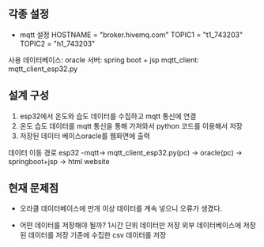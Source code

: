 

## 각종 설정
- mqtt 설정
HOSTNAME = "broker.hivemq.com"
TOPIC1 = "t1_743203"
TOPIC2 = "h1_743203"

사용 데이터베이스: oracle
서버: spring boot + jsp
mqtt_client: mqtt_client_esp32.py



## 설계 구성
1. esp32에서 온도와 습도 데이터를 수집하고 mqtt 통신에 연결
2. 온도 습도 데이터를 mqtt 통신을 통해 가져와서 python 코드를 이용해서 저장
3. 저장된 데이터 베이스oracle를 웹화면에 출력


데이터 이동 경로
esp32 -mqtt-> mqtt_client_esp32.py(pc) -> oracle(pc) -> springboot+jsp -> html website


## 현재 문제점
- 오라클 데이터베이스에 만개 이상 데이터를 계속 넣으니 오류가 생겼다. 

- 어떤 데이터를 저장해야 될까? 
1시간 단위 데이터만 저장
외부 데이터베이스에 저장 된 데이터를 저장
기존에 수집한 csv 데이터를 저장

